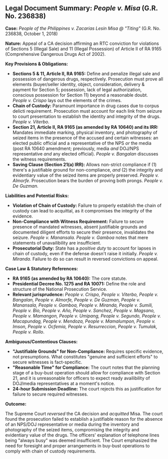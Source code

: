 ## Legal Document Summary: *People v. Misa* (G.R. No. 236838)

**Case:** *People of the Philippines v. Zacarias Lesin Misa @ "Titing"* (G.R. No. 236838, October 1, 2018)

**Nature:** Appeal of a CA decision affirming an RTC conviction for violations of Sections 5 (Illegal Sale) and 11 (Illegal Possession) of Article II of RA 9165 (Comprehensive Dangerous Drugs Act of 2002).

**Key Provisions & Obligations:**

*   **Sections 5 & 11, Article II, RA 9165:** Define and penalize illegal sale and possession of dangerous drugs, respectively. Prosecution must prove all elements (buyer/seller identity, object, consideration, delivery & payment for Section 5; possession, lack of legal authorization, conscious possession for Section 11) beyond a reasonable doubt. *People v. Crispo* lays out the elements of the crimes.
*   **Chain of Custody:** Paramount importance in drug cases due to corpus delicti requirement. Prosecution must account for each link from seizure to court presentation to establish the identity and integrity of the drugs. *People v. Viterbo*.
*   **Section 21, Article II, RA 9165 (as amended by RA 10640) and its IRR:** Mandates immediate marking, physical inventory, and photography of seized items in the presence of the accused and certain witnesses: an elected public official and a representative of the NPS *or* the media (post RA 10640 amendment; previously, media *and* DOJ/NPS representative *and* any elected official). *People v. Bangalan* discusses the witness requirements.
*   **Saving Clause (Section 21(a) IRR):** Allows non-strict compliance if (1) there's a justifiable ground for non-compliance, *and* (2) the integrity and evidentiary value of the seized items are properly preserved. *People v. Almorfe*.  Prosecution bears the burden of proving both prongs. *People v. De Guzman.*

**Liabilities and Potential Risks:**

*   **Violation of Chain of Custody:** Failure to properly establish the chain of custody can lead to acquittal, as it compromises the integrity of the evidence.
*   **Non-Compliance with Witness Requirement:** Failure to secure presence of mandated witnesses, absent justifiable grounds and documented diligent efforts to secure their presence, invalidates the seizure. *People v. Manansala.* *People v. Gamboa* notes that mere statements of unavailibility are insufficient.
*   **Prosecutorial Duty:** State has a *positive duty* to account for lapses in chain of custody, even if the defense doesn't raise it initially. *People v. Miranda.* Failure to do so can result in reversed convictions on appeal.

**Case Law & Statutory References:**

*   **RA 9165 (as amended by RA 10640):** The core statute.
*   **Presidential Decree No. 1275 and RA 10071:** Define the role and structure of the National Prosecution Service.
*   **Relevant jurisprudence:** *People v. Crispo, People v. Viterbo, People v. Bangalan, People v. Almorfe, People v. De Guzman, People v. Manansala, People v. Gamboa, People v. Miranda, People v. Sumili, People v. Bio, People v. Año, People v. Sanchez, People v. Magsano, People v. Mamangon, People v. Umipang, People v. Segundo, People v. Macapundag, People v. Mendoza, People v. Mamalumpon, People v. Imson, People v. Ocfemia, People v. Resurreccion, People v. Tumulak, People v. Rollo*.

**Ambiguous/Contentious Clauses:**

*   **"Justifiable Grounds" for Non-Compliance:** Requires specific evidence, not presumptions. What constitutes "genuine and sufficient efforts" to secure witnesses is fact-specific.
*   **"Reasonable Time" for Compliance:**  The court notes that the planning stage of a buy-bust operation should allow for compliance with Section 21, and it is unreasonable for officers to expect ready availibility of DOJ/media representatives at a moment's notice.
*   **24-hour Submission Deadline:** The court rejects this as justification for failure to secure required witnesses.

**Outcome:**

The Supreme Court *reversed* the CA decision and *acquitted* Misa. The court found the prosecution failed to establish a justifiable reason for the absence of an NPS/DOJ representative or media during the inventory and photography of the seized items, compromising the integrity and evidentiary value of the drugs. The officers' explanation of telephone lines being "always busy" was deemed insufficient. The Court emphasized the need for foresight and proper arrangements in buy-bust operations to comply with chain of custody requirements.
